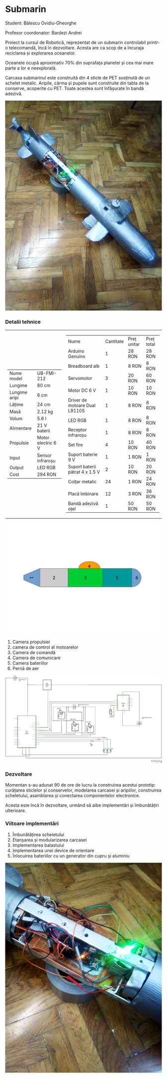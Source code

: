 # Submarin
<p>Student: Bălescu Ovidiu-Gheorghe</p>
<p>Profesor coordonator: Bardezi Andrei</p>

<p>   Proiect la cursul de Robotică, reprezentat de un submarin controlabil printr-o telecomandă, încă în dezvoltare. Acesta are ca scop de a încuraja reciclarea și explorarea oceanelor.</p>
<p>   Oceanele ocupă aproximativ 70% din suprafața planetei și cea mai mare parte a lor e neexplorată.</p>
<p>   Carcasa submarinul este construită din 4 sticle de PET susținută de un schelet metalic. Aripile, cârma și pupele sunt construite din tabla de la conserve, acoperite cu PET. Toate acestea sunt înfășurate în bandă adezivă.</p>


<img src="https://raw.githubusercontent.com/BalescuOvidiu/Submarin/master/img/IMG_20190222_184755.jpg"/>


<h3>Detalii tehnice</h3>

<table><tr>
<td><table>
  <tr>
      <td>Nume model</td>
      <td>UB-FMI-212</td>
  </tr>
  <tr>
      <td>Lungime</td>
      <td>80 cm</td>
  </tr>
  <tr>
      <td>Lungime aripi</td>
      <td>6 cm</td>
  </tr>
  <tr>
      <td>Lățime</td>
      <td>24 cm</td>
  </tr>
  <tr>
      <td>Masă</td>
      <td>2.12 kg</td>
  </tr>
  <tr>
      <td>Volum</td>
      <td>5.6 l</td>
  </tr>
  <tr>
      <td>Alimentare</td>
      <td>21 V baterii</td>
  </tr>
  <tr>
      <td>Propulsie</td>
      <td>Motor electric 6 V</td>
  </tr>
  <tr>
      <td>Input</td>
      <td>Sensor infraroșu</td>
  </tr>
  <tr>
      <td>Output</td>
      <td>LED RGB</td>
  </tr>
  <tr>
      <td>Cost</td>
      <td>294 RON</td>
  </tr>
</table></td>
<td><table>
  <tr>
      <td>Nume</td>
      <td>Cantitate</td>
      <td>Preț unitar</td>
      <td>Preț total</td>
  </tr>
  <tr>
      <td>Arduino Genuino </td>
      <td>1</td>
      <td>28 RON</td>
      <td>28 RON</td>
  </tr>
  <tr>
      <td>Breadboard alb</td>
      <td>1</td>
      <td>8 RON</td>
      <td>8 RON</td>
  </tr>
  <tr>
      <td>Servomotor</td>
      <td>3</td>
      <td>20 RON</td>
      <td>60 RON</td>
  </tr>
  <tr>
      <td>Motor DC 6 V</td>
      <td>1</td>
      <td>10 RON</td>
      <td>10 RON</td>
  </tr>
  <tr>
      <td>Driver de motoare Dual L9110S</td>
      <td>1</td>
      <td>8 RON</td>
      <td>8 RON</td>
  </tr>
  <tr>
      <td>LED RGB</td>
      <td>1</td>
      <td>8 RON</td>
      <td>8 RON</td>
  </tr>
  <tr>
      <td>Receptor infraroșu</td>
      <td>1</td>
      <td>8 RON</td>
      <td>8 RON</td>
  </tr>
  <tr>
      <td>Set fire</td>
      <td>4</td>
      <td>10 RON</td>
      <td>40 RON</td>
  </tr>
  <tr>
      <td>Suport baterie 9 V</td>
      <td>1</td>
      <td>1 RON</td>
      <td>1 RON</td>
  </tr>
  <tr>
      <td>Suport baterii pătrat 4 x 1.5 V</td>
      <td>2</td>
      <td>10 RON</td>
      <td>20 RON</td>
  </tr>
  <tr>
      <td>Colțar metalic</td>
      <td>24</td>
      <td>1 RON</td>
      <td>24 RON</td>
  </tr>
  <tr>
      <td>Placă îmbinare</td>
      <td>12</td>
      <td>3 RON</td>
      <td>36 RON</td>
  </tr>
  <tr>
      <td>Bandă adezivă oțel</td>
      <td>1</td>
      <td>50 RON</td>
      <td>50 RON</td>
  </tr>
</table></td>
</tr></table>

<img src="https://raw.githubusercontent.com/BalescuOvidiu/Submarin/master/img/parts.png"/>

<ol>
  <li>Camera propulsiei</li>
  <li>camera de control al motoarelor</li>
  <li>Camera de comandă</li>
  <li>Camera de comunicare</li>
  <li>Camera bateriilor</li>
  <li>Pernă de aer</li>
</ol>

<img src="https://raw.githubusercontent.com/BalescuOvidiu/Submarin/master/img/schematic.png"/>

<h3>Dezvoltare</h3>
<p>   Momentan s-au adunat 90 de ore de lucru la construirea acestui prototip: curățarea sticlelor și conservelor, modelarea carcasei și aripiilor,  construirea scheletului, asamblarea și conectarea componentelor electronice.<p>
<p>   Acesta este încă în dezvoltare, urmând să aibe implementări și îmbunătățiri ulterioare.<p>

<h3>Viitoare implementări</h3>
<ol>
  <li>Îmbunătățirea scheletului</li>
  <li>Etanșarea și modularizarea carcasei</li>
  <li>Implementarea balastului</li>
  <li>Implementarea unei device de orientare</li>
  <li>Înlocuirea bateriilor cu un generator din cupru și aluminiu</li>
</ol>
<img src="https://raw.githubusercontent.com/BalescuOvidiu/Submarin/master/img/IMG_20190222_184814.jpg"/>
